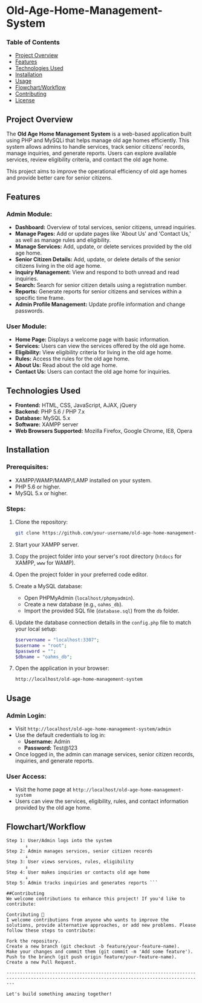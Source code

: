 # Old-Age-Home-Management-System

### Table of Contents
- [Project Overview](#project-overview)
- [Features](#features)
- [Technologies Used](#technologies-used)
- [Installation](#installation)
- [Usage](#usage)
- [Flowchart/Workflow](#flowchartworkflow)
- [Contributing](#contributing)
- [License](#license)

## Project Overview

The **Old Age Home Management System** is a web-based application built using PHP and MySQLi that helps manage old age homes efficiently. This system allows admins to handle services, track senior citizens’ records, manage inquiries, and generate reports. Users can explore available services, review eligibility criteria, and contact the old age home. 

This project aims to improve the operational efficiency of old age homes and provide better care for senior citizens.

## Features

### Admin Module:
- **Dashboard:** Overview of total services, senior citizens, unread inquiries.
- **Manage Pages:** Add or update pages like 'About Us' and 'Contact Us,' as well as manage rules and eligibility.
- **Manage Services:** Add, update, or delete services provided by the old age home.
- **Senior Citizen Details:** Add, update, or delete details of the senior citizens living in the old age home.
- **Inquiry Management:** View and respond to both unread and read inquiries.
- **Search:** Search for senior citizen details using a registration number.
- **Reports:** Generate reports for senior citizens and services within a specific time frame.
- **Admin Profile Management:** Update profile information and change passwords.

### User Module:
- **Home Page:** Displays a welcome page with basic information.
- **Services:** Users can view the services offered by the old age home.
- **Eligibility:** View eligibility criteria for living in the old age home.
- **Rules:** Access the rules for the old age home.
- **About Us:** Read about the old age home.
- **Contact Us:** Users can contact the old age home for inquiries.

## Technologies Used
- **Frontend:** HTML, CSS, JavaScript, AJAX, jQuery
- **Backend:** PHP 5.6 / PHP 7.x
- **Database:** MySQL 5.x
- **Software:** XAMPP server
- **Web Browsers Supported:** Mozilla Firefox, Google Chrome, IE8, Opera

## Installation

### Prerequisites:
- XAMPP/WAMP/MAMP/LAMP installed on your system.
- PHP 5.6 or higher.
- MySQL 5.x or higher.

### Steps:
1. Clone the repository:
    ```bash
    git clone https://github.com/your-username/old-age-home-management-system.git
    ```
2. Start your XAMPP server.
3. Copy the project folder into your server's root directory (`htdocs` for XAMPP, `www` for WAMP).
4. Open the project folder in your preferred code editor.
5. Create a MySQL database:
    - Open PHPMyAdmin (`localhost/phpmyadmin`).
    - Create a new database (e.g., `oahms_db`).
    - Import the provided SQL file (`database.sql`) from the `db` folder.
6. Update the database connection details in the `config.php` file to match your local setup:
    ```php
    $servername = "localhost:3307";
    $username = "root";
    $password = "";
    $dbname = "oahms_db";
    ```

7. Open the application in your browser:
    ```bash
    http://localhost/old-age-home-management-system
    ```

## Usage

### Admin Login:
- Visit `http://localhost/old-age-home-management-system/admin`
- Use the default credentials to log in:
  - **Username:** Admin
  - **Password:** Test@123
- Once logged in, the admin can manage services, senior citizen records, inquiries, and generate reports.

### User Access:
- Visit the home page at `http://localhost/old-age-home-management-system`
- Users can view the services, eligibility, rules, and contact information provided by the old age home.

## Flowchart/Workflow
```plaintext
Step 1: User/Admin logs into the system
       ↓
Step 2: Admin manages services, senior citizen records
       ↓
Step 3: User views services, rules, eligibility
       ↓
Step 4: User makes inquiries or contacts old age home
       ↓
Step 5: Admin tracks inquiries and generates reports ```

##Contributing
We welcome contributions to enhance this project! If you'd like to contribute:

Contributing 🤝
I welcome contributions from anyone who wants to improve the solutions, provide alternative approaches, or add new problems. Please follow these steps to contribute:

Fork the repository.
Create a new branch (git checkout -b feature/your-feature-name).
Make your changes and commit them (git commit -m 'Add some feature').
Push to the branch (git push origin feature/your-feature-name).
Create a new Pull Request.

-----------------------------------------------------------------------------------------------------------------------------------------------

Let's build something amazing together!
